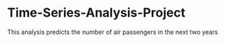 # Time-Series-Analysis-Project
This analysis predicts the number of air passengers in the next two years
